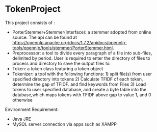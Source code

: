 # TokenProject
This project consists of :
- PorterStemmer+Stemmer(interface): a stemmer adopted from online source. 
              The api can be found at https://opennlp.apache.org/docs/1.7.2/apidocs/opennlp-tools/opennlp/tools/stemmer/PorterStemmer.html.
- Preprocessor: a tool to divide every paragraph of a file into sub-files, delimited by period. User is required to enter the directory of
               files to process and directory to save the output files to.
- Token: a token class featuring a token object
- Tokenizer: a tool with the following functions:
            1) split file(s) from user specified directory into tokens
            2) Calculate TFIDF of each token, determine the gap of TFIDF. and find keywords from Files
            3) Load tokens to user specified database, and create a byte table into the database,which maps tokens with TFIDF above gap to
               value 1, and 0 otherwise
               
Environment Requirement:
- Java JRE
- MySQL server connection via apps such as XAMPP
